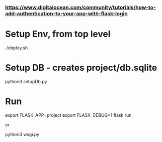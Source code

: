 ### https://www.digitalocean.com/community/tutorials/how-to-add-authentication-to-your-app-with-flask-login

# Setup Env, from top level
./deploy.sh

# Setup DB - creates project/db.sqlite
python3 setupDb.py

# Run
export FLASK_APP=project
export FLASK_DEBUG=1
flask run

or

python3 wsgi.py
